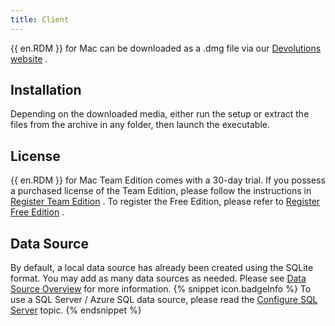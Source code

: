 ```yaml
---
title: Client
---
```

{{ en.RDM }} for Mac can be downloaded as a .dmg file via our [Devolutions website](https://devolutions.net/remote-desktop-manager/home/download) . 

## Installation 

Depending on the downloaded media, either run the setup or extract the files from the archive in any folder, then launch the executable. 

## License 

{{ en.RDM }} for Mac Team Edition comes with a 30-day trial. If you possess a purchased license of the Team Edition, please follow the instructions in [Register Team Edition](/rdm/mac/installation/client/registration/team-edition/) . To register the Free Edition, please refer to [Register Free Edition](/rdm/mac/installation/client/registration/trial-request/) . 

## Data Source 

By default, a local data source has already been created using the SQLite format. You may add as many data sources as needed. Please see [Data Source Overview](rdm/mac/data-sources/) for more information. 
{% snippet icon.badgeInfo %} 
To use a SQL Server / Azure SQL data source, please read the [Configure SQL Server](/rdm/mac/installation/configure-sql-server/) topic. 
{% endsnippet %}
 